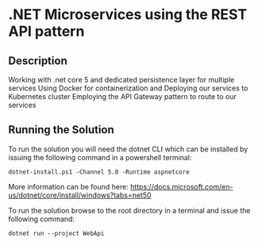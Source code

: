 # .NET Microservices using the REST API pattern

## Description

Working with .net core 5 and dedicated persistence layer for multiple services 
Using Docker for containerization and Deploying our services to Kubernetes cluster 
Employing the API Gateway pattern to route to our services

## Running the Solution

To run the solution you will need the dotnet CLI which can be installed by issuing the following command in a powershell terminal:

`dotnet-install.ps1 -Channel 5.0 -Runtime aspnetcore`

More information can be found here: https://docs.microsoft.com/en-us/dotnet/core/install/windows?tabs=net50

To run the solution browse to the root directory in a terminal and issue the following command:

`dotnet run --project WebApi`